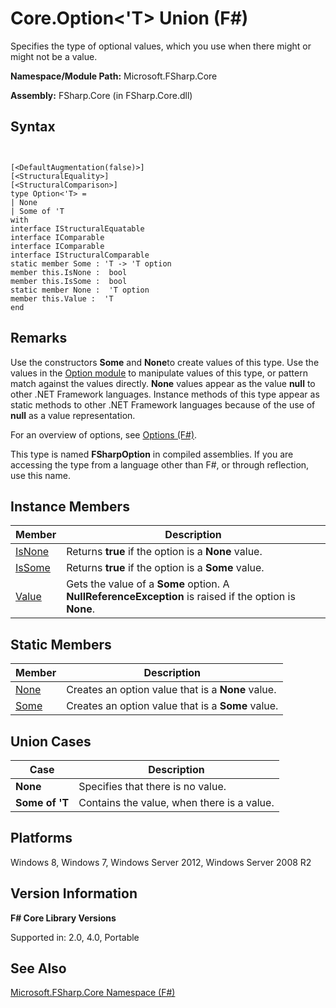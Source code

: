 # Core.Option<'T> Union (F#)

Specifies the type of optional values, which you use when there might or might not be a value.

**Namespace/Module Path:** Microsoft.FSharp.Core

**Assembly:** FSharp.Core (in FSharp.Core.dll)


## Syntax


```


[<DefaultAugmentation(false)>]
[<StructuralEquality>]
[<StructuralComparison>]
type Option<'T> =
| None
| Some of 'T
with
interface IStructuralEquatable
interface IComparable
interface IComparable
interface IStructuralComparable
static member Some : 'T -> 'T option
member this.IsNone :  bool
member this.IsSome :  bool
static member None :  'T option
member this.Value :  'T
end

```



## Remarks
Use the constructors **Some** and **None**to create values of this type. Use the values in the [Option module](http://msdn.microsoft.com/en-us/library/e615e4d3-bbbb-49ba-addc-6061ea2e2f4c) to manipulate values of this type, or pattern match against the values directly. **None** values appear as the value **null** to other .NET Framework languages. Instance methods of this type appear as static methods to other .NET Framework languages because of the use of **null** as a value representation.

For an overview of options, see [Options &#40;F&#35;&#41;](Options+%28FSharp%29.md).

This type is named **FSharpOption** in compiled assemblies. If you are accessing the type from a language other than F#, or through reflection, use this name.


## Instance Members


|Member|Description|
|------|-----------|
|[IsNone](http://msdn.microsoft.com/en-us/library/f08532ca-1716-4f60-ae59-8ef6256df234)|Returns **true** if the option is a **None** value.|
|[IsSome](http://msdn.microsoft.com/en-us/library/c5088d51-c5d7-425f-a77f-12c379bb356f)|Returns **true** if the option is a **Some** value.|
|[Value](http://msdn.microsoft.com/en-us/library/c79f68e8-11fd-45b1-a053-e8fc38b56df7)|Gets the value of a **Some** option. A **NullReferenceException** is raised if the option is **None**.|

## Static Members


|Member|Description|
|------|-----------|
|[None](http://msdn.microsoft.com/en-us/library/83ef260a-aa33-4e6f-aee6-b9bf0a461476)|Creates an option value that is a **None** value.|
|[Some](http://msdn.microsoft.com/en-us/library/12f048d2-e293-4596-accb-de036ecd63fc)|Creates an option value that is a **Some** value.|

## Union Cases


|Case|Description|
|----|-----------|
|**None**|Specifies that there is no value.|
|**Some of 'T**|Contains the value, when there is a value.|

## Platforms
Windows 8, Windows 7, Windows Server 2012, Windows Server 2008 R2


## Version Information
**F# Core Library Versions**

Supported in: 2.0, 4.0, Portable




## See Also
[Microsoft.FSharp.Core Namespace &#40;F&#35;&#41;](Microsoft.FSharp.Core+Namespace+%28FSharp%29.md)

